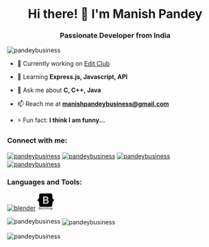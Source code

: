 <h1 align="center">Hi there! 👋 I'm Manish Pandey</h1>
<h3 align="center">Passionate Developer from India</h3>

<p align="left"> <img src="https://komarev.com/ghpvc/?username=pandeybusiness&label=Profile%20views&color=0e75b6&style=flat" alt="pandeybusiness" /> </p>

- 🔭 Currently working on [Edit Club](https://editclub.in)

- 🌱 Learning **Express.js, Javascript, API**

- 💬 Ask me about **C, C++, Java**

- 📫 Reach me at **manishpandeybusiness@gmail.com**

- ⚡ Fun fact: **I think I am funny...**

<h3 align="left">Connect with me:</h3>
<p align="left">
  <a href="https://twitter.com/pandeybusiness" target="_blank"><img align="center" src="https://raw.githubusercontent.com/rahuldkjain/github-profile-readme-generator/master/src/images/icons/Social/twitter.svg" alt="pandeybusiness" height="30" width="40" /></a>
  <a href="https://linkedin.com/in/pandeybusiness" target="_blank"><img align="center" src="https://raw.githubusercontent.com/rahuldkjain/github-profile-readme-generator/master/src/images/icons/Social/linked-in-alt.svg" alt="pandeybusiness" height="30" width="40" /></a>
  <a href="https://fb.com/manishpandeybusiness" target="_blank"><img align="center" src="https://raw.githubusercontent.com/rahuldkjain/github-profile-readme-generator/master/src/images/icons/Social/facebook.svg" alt="pandeybusiness" height="30" width="40" /></a>
  <a href="https://instagram.com/pandeybusiness" target="_blank"><img align="center" src="https://raw.githubusercontent.com/rahuldkjain/github-profile-readme-generator/master/src/images/icons/Social/instagram.svg" alt="pandeybusiness" height="30" width="40" /></a>
</p>

<h3 align="left">Languages and Tools:</h3>
<p align="left">
  <a href="https://www.blender.org/" target="_blank" rel="noreferrer"><img src="https://download.blender.org/branding/community/blender_community_badge_white.svg" alt="blender" width="40" height="40"/></a>
  <a href="https://getbootstrap.com" target="_blank" rel="noreferrer"><img src="https://raw.githubusercontent.com/devicons/devicon/master/icons/bootstrap/bootstrap-plain-wordmark.svg" alt="bootstrap" width="40" height="40"/></a>
  <!-- Add or modify other tools and languages as needed -->
</p>

<!-- GitHub Stats -->
<p><img align="left" src="https://github-readme-stats.vercel.app/api/top-langs?username=pandeybusiness&show_icons=true&locale=en&layout=compact" alt="pandeybusiness" /></p>
<p>&nbsp;<img align="center" src="https://github-readme-stats.vercel.app/api?username=pandeybusiness&show_icons=true&locale=en" alt="pandeybusiness" /></p>
<p><img align="center" src="https://github-readme-streak-stats.herokuapp.com/?user=pandeybusiness&" alt="pandeybusiness" /></p>
